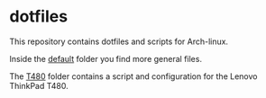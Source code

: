 # dotfiles

This repository contains dotfiles and scripts for Arch-linux.

Inside the [default](default) folder you find more general files.

The [T480](T480) folder contains a script and configuration for the Lenovo ThinkPad T480.

